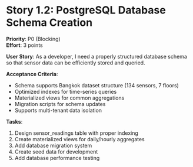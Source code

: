 # Story 1.2: PostgreSQL Database Schema Creation
**Priority**: P0 (Blocking)  
**Effort**: 3 points  

**User Story**: As a developer, I need a properly structured database schema so that sensor data can be efficiently stored and queried.

**Acceptance Criteria**:
- Schema supports Bangkok dataset structure (134 sensors, 7 floors)
- Optimized indexes for time-series queries
- Materialized views for common aggregations
- Migration scripts for schema updates
- Supports multi-tenant data isolation

**Tasks**:
1. Design sensor_readings table with proper indexing
2. Create materialized views for daily/hourly aggregates
3. Add database migration system
4. Create seed data for development
5. Add database performance testing
